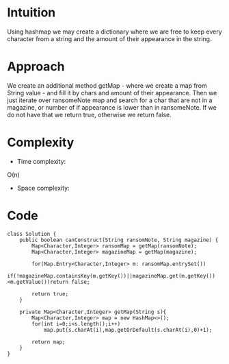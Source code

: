 # Intuition
Using hashmap we may create a dictionary where we are free to keep every character from a string and the amount of their appearance in the string.
# Approach
<!-- Describe your approach to solving the problem. -->
We create an additional method getMap - where we create a map from String value - and fill it by chars and amount of their appearance. Then we just iterate over ransomeNote map and search for a char that are not in a magazine, or number of if appearance is lower than in ransomeNote. If we do not have that we return true, otherwise we return false.
# Complexity
- Time complexity:
<!-- Add your time complexity here, e.g. $$O(n)$$ -->
O(n)
- Space complexity:
<!-- Add your space complexity here, e.g. $$O(n)$$ -->

# Code
```
class Solution {
    public boolean canConstruct(String ransomNote, String magazine) {
        Map<Character,Integer> ransomMap = getMap(ransomNote);
        Map<Character,Integer> magazineMap = getMap(magazine);

        for(Map.Entry<Character,Integer> m: ransomMap.entrySet())
            if(!magazineMap.containsKey(m.getKey())||magazineMap.get(m.getKey())<m.getValue())return false;

        return true;
    }

    private Map<Character,Integer> getMap(String s){
        Map<Character,Integer> map = new HashMap<>();
        for(int i=0;i<s.length();i++)
            map.put(s.charAt(i),map.getOrDefault(s.charAt(i),0)+1);

        return map;
    }
}
```